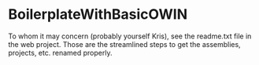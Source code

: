# BoilerplateWithBasicOWIN
To whom it may concern (probably yourself Kris), see the readme.txt file in the web project. Those are the streamlined steps to get the assemblies, projects, etc. renamed properly.
